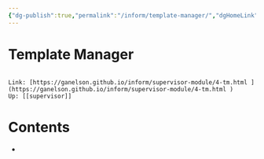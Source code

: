 ```yaml
---
{"dg-publish":true,"permalink":"/inform/template-manager/","dgHomeLink":true,"dgPassFrontmatter":false}
---
```


# Template Manager
```ad-info

Link: [https://ganelson.github.io/inform/supervisor-module/4-tm.html ](https://ganelson.github.io/inform/supervisor-module/4-tm.html )
Up: [[supervisor]]
```

# Contents
- 